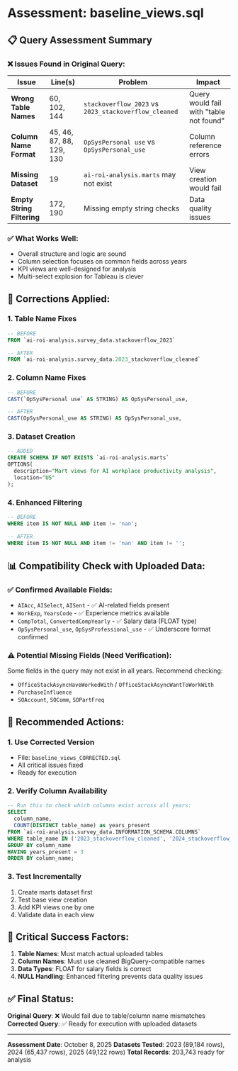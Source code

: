 # Assessment: baseline_views.sql

## 📋 **Query Assessment Summary**

### ❌ **Issues Found in Original Query:**

| Issue | Line(s) | Problem | Impact |
|-------|---------|---------|---------|
| **Wrong Table Names** | 60, 102, 144 | `stackoverflow_2023` vs `2023_stackoverflow_cleaned` | Query would fail with "table not found" |
| **Column Name Format** | 45, 46, 87, 88, 129, 130 | `OpSysPersonal use` vs `OpSysPersonal_use` | Column reference errors |
| **Missing Dataset** | 19 | `ai-roi-analysis.marts` may not exist | View creation would fail |
| **Empty String Filtering** | 172, 190 | Missing empty string checks | Data quality issues |

### ✅ **What Works Well:**
- Overall structure and logic are sound
- Column selection focuses on common fields across years
- KPI views are well-designed for analysis
- Multi-select explosion for Tableau is clever

## 🔧 **Corrections Applied:**

### 1. **Table Name Fixes**
```sql
-- BEFORE
FROM `ai-roi-analysis.survey_data.stackoverflow_2023`

-- AFTER
FROM `ai-roi-analysis.survey_data.2023_stackoverflow_cleaned`
```

### 2. **Column Name Fixes**
```sql
-- BEFORE
CAST(`OpSysPersonal use` AS STRING) AS OpSysPersonal_use,

-- AFTER
CAST(OpSysPersonal_use AS STRING) AS OpSysPersonal_use,
```

### 3. **Dataset Creation**
```sql
-- ADDED
CREATE SCHEMA IF NOT EXISTS `ai-roi-analysis.marts`
OPTIONS(
  description="Mart views for AI workplace productivity analysis",
  location="US"
);
```

### 4. **Enhanced Filtering**
```sql
-- BEFORE
WHERE item IS NOT NULL AND item != 'nan';

-- AFTER
WHERE item IS NOT NULL AND item != 'nan' AND item != '';
```

## 📊 **Compatibility Check with Uploaded Data:**

### ✅ **Confirmed Available Fields:**
- `AIAcc`, `AISelect`, `AISent` - ✅ AI-related fields present
- `WorkExp`, `YearsCode` - ✅ Experience metrics available
- `CompTotal`, `ConvertedCompYearly` - ✅ Salary data (FLOAT type)
- `OpSysPersonal_use`, `OpSysProfessional_use` - ✅ Underscore format confirmed

### ⚠️ **Potential Missing Fields (Need Verification):**
Some fields in the query may not exist in all years. Recommend checking:
- `OfficeStackAsyncHaveWorkedWith` / `OfficeStackAsyncWantToWorkWith`
- `PurchaseInfluence`
- `SOAccount`, `SOComm`, `SOPartFreq`

## 🎯 **Recommended Actions:**

### 1. **Use Corrected Version**
- File: `baseline_views_CORRECTED.sql`
- All critical issues fixed
- Ready for execution

### 2. **Verify Column Availability**
```sql
-- Run this to check which columns exist across all years:
SELECT
  column_name,
  COUNT(DISTINCT table_name) as years_present
FROM `ai-roi-analysis.survey_data.INFORMATION_SCHEMA.COLUMNS`
WHERE table_name IN ('2023_stackoverflow_cleaned', '2024_stackoverflow_cleaned', '2025_stackoverflow_cleaned')
GROUP BY column_name
HAVING years_present = 3
ORDER BY column_name;
```

### 3. **Test Incrementally**
1. Create marts dataset first
2. Test base view creation
3. Add KPI views one by one
4. Validate data in each view

## 🚨 **Critical Success Factors:**

1. **Table Names**: Must match actual uploaded tables
2. **Column Names**: Must use cleaned BigQuery-compatible names
3. **Data Types**: FLOAT for salary fields is correct
4. **NULL Handling**: Enhanced filtering prevents data quality issues

## ✅ **Final Status:**

**Original Query**: ❌ Would fail due to table/column name mismatches
**Corrected Query**: ✅ Ready for execution with uploaded datasets

---

**Assessment Date**: October 8, 2025
**Datasets Tested**: 2023 (89,184 rows), 2024 (65,437 rows), 2025 (49,122 rows)
**Total Records**: 203,743 ready for analysis